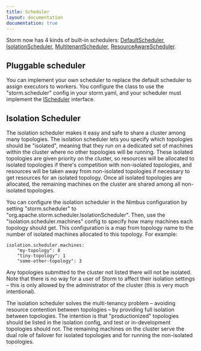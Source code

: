```yaml
---
title: Scheduler
layout: documentation
documentation: true
---
```


Storm now has 4 kinds of built-in schedulers: [DefaultScheduler]({{page.git-blob-base}}/storm-server/src/main/java/org/apache/storm/scheduler/DefaultScheduler.java), [IsolationScheduler]({{page.git-blob-base}}/storm-server/src/main/java/org/apache/storm/scheduler/IsolationScheduler.java), [MultitenantScheduler]({{page.git-blob-base}}/storm-server/src/main/java/org/apache/storm/scheduler/multitenant/MultitenantScheduler.java), [ResourceAwareScheduler](Resource_Aware_Scheduler_overview.md). 

## Pluggable scheduler
You can implement your own scheduler to replace the default scheduler to assign executors to workers. You configure the class to use the "storm.scheduler" config in your storm.yaml, and your scheduler must implement the [IScheduler]({{page.git-blob-base}}/storm-client/src/jvm/org/apache/storm/scheduler/IScheduler.java) interface.

## Isolation Scheduler
The isolation scheduler makes it easy and safe to share a cluster among many topologies. The isolation scheduler lets you specify which topologies should be "isolated", meaning that they run on a dedicated set of machines within the cluster where no other topologies will be running. These isolated topologies are given priority on the cluster, so resources will be allocated to isolated topologies if there's competition with non-isolated topologies, and resources will be taken away from non-isolated topologies if necessary to get resources for an isolated topology. Once all isolated topologies are allocated, the remaining machines on the cluster are shared among all non-isolated topologies.

You can configure the isolation scheduler in the Nimbus configuration by setting "storm.scheduler" to "org.apache.storm.scheduler.IsolationScheduler". Then, use the "isolation.scheduler.machines" config to specify how many machines each topology should get. This configuration is a map from topology name to the number of isolated machines allocated to this topology. For example:

```
isolation.scheduler.machines: 
    "my-topology": 8
    "tiny-topology": 1
    "some-other-topology": 3
```

Any topologies submitted to the cluster not listed there will not be isolated. Note that there is no way for a user of Storm to affect their isolation settings – this is only allowed by the administrator of the cluster (this is very much intentional).

The isolation scheduler solves the multi-tenancy problem – avoiding resource contention between topologies – by providing full isolation between topologies. The intention is that "productionized" topologies should be listed in the isolation config, and test or in-development topologies should not. The remaining machines on the cluster serve the dual role of failover for isolated topologies and for running the non-isolated topologies.

